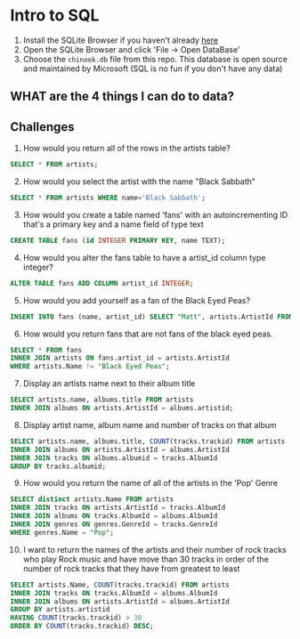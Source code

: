# Intro to SQL

1. Install the SQLite Browser if you haven't already [here](http://sqlitebrowser.org/)
2. Open the SQLite Browser and click 'File -> Open DataBase'
3. Choose the `chinook.db` file from this repo. This database is open source and maintained by Microsoft (SQL is no fun if you don't have any data)


## WHAT are the 4 things I can do to data?





## Challenges

1. How would you return all of the rows in the artists table?
  ```sql
  SELECT * FROM artists;

  ```
2. How would you select the artist with the name "Black Sabbath"
  ```sql
  SELECT * FROM artists WHERE name='Black Sabbath';

  ```
3. How would you create a table named 'fans' with an autoincrementing ID that's a primary key and a name field of type text

  ```sql
  CREATE TABLE fans (id INTEGER PRIMARY KEY, name TEXT);

  ```

4. How would you alter the fans table to have a artist_id column type integer?

  ```sql
  ALTER TABLE fans ADD COLUMN artist_id INTEGER;

  ```
5. How would you add yourself as a fan of the Black Eyed Peas?
  ```sql
INSERT INTO fans (name, artist_id) SELECT "Matt", artists.ArtistId FROM artists WHERE artists.Name = "Black Eyed Peas";
  ```


6. How would you return fans that are not fans of the black eyed peas.
  ```sql
  SELECT * FROM fans
  INNER JOIN artists ON fans.artist_id = artists.ArtistId
  WHERE artists.Name != "Black Eyed Peas";

  ```
7. Display an artists name next to their album title
```sql
SELECT artists.name, albums.title FROM artists
INNER JOIN albums ON artists.ArtistId = albums.artistid;
```

8. Display artist name, album name and number of tracks on that album
```sql
SELECT artists.name, albums.title, COUNT(tracks.trackid) FROM artists
INNER JOIN albums ON artists.ArtistId = albums.ArtistId
INNER JOIN tracks ON albums.albumid = tracks.AlbumId
GROUP BY tracks.albumid;
```

9.  How would you return the name of all of the artists in the 'Pop' Genre
  ```sql
  SELECT distinct artists.Name FROM artists
  INNER JOIN tracks ON artists.ArtistId = tracks.AlbumId
  INNER JOIN albums ON tracks.AlbumId = albums.AlbumId
  INNER JOIN genres ON genres.GenreId = tracks.GenreId
  WHERE genres.Name = "Pop";

  ```


10. I want to return the names of the artists and their number of rock tracks
 who play Rock music
and have move than 30 tracks
in order of the number of rock tracks that they have
from greatest to least

```sql
SELECT artists.Name, COUNT(tracks.trackid) FROM artists
INNER JOIN tracks ON tracks.AlbumId = albums.AlbumId
INNER JOIN albums ON artists.ArtistId = albums.ArtistId
GROUP BY artists.artistid
HAVING COUNT(tracks.trackid) > 30
ORDER BY COUNT(tracks.trackid) DESC;
```
